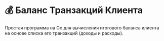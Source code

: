 # 💰 Баланс Транзакций Клиента

Простая программа на Go для вычисления итогового баланса клиента на основе списка его транзакций (доходы и расходы).
